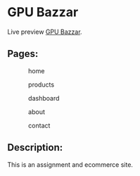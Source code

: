 # GPU Bazzar

Live preview [GPU Bazzar](https://6286a5e88b0c472972572bd9--spiffy-cendol-50b0a6.netlify.app/).

## Pages:

<ul>
<ol>
home
</ol>
<ol>
products
</ol>
<ol>
dashboard
</ol>
<ol>
about
</ol>
<ol>
contact
</ol>
</ul>

## Description:

This is an assignment and ecommerce site.
